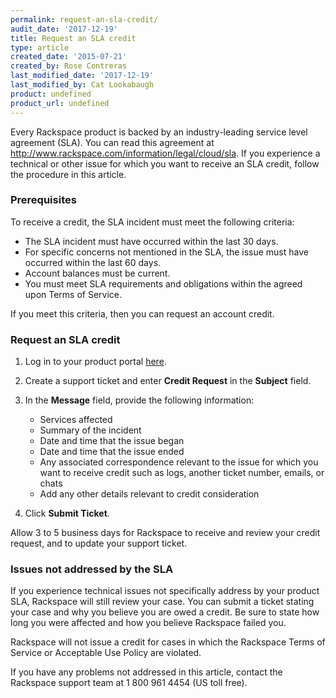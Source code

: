 ```yaml
---
permalink: request-an-sla-credit/
audit_date: '2017-12-19'
title: Request an SLA credit
type: article
created_date: '2015-07-21'
created_by: Rose Contreras
last_modified_date: '2017-12-19'
last_modified_by: Cat Lookabaugh
product: undefined
product_url: undefined
---
```


Every Rackspace product is backed by an industry-leading service level
agreement (SLA). You can read this agreement at
<http://www.rackspace.com/information/legal/cloud/sla>. If you
experience a technical or other issue for which you want to receive an
SLA credit, follow the procedure in this article.

### Prerequisites

To receive a credit, the SLA incident must meet the following criteria:

-   The SLA incident must have occurred within the last 30 days.
-   For specific concerns not mentioned in the SLA, the issue must have occurred within the last 60 days.
-   Account balances must be current.
-   You must meet SLA requirements and obligations within the agreed
    upon Terms of Service.

If you meet this criteria, then you can request an account credit.

### Request an SLA credit

1. Log in to your product portal [here](https://www.rackspace.com/login).

2. Create a support ticket and enter **Credit Request** in the **Subject** field.

3. In the **Message** field, provide the following information:
    -   Services affected
    -   Summary of the incident
    -   Date and time that the issue began
    -   Date and time that the issue ended
    -   Any associated correspondence relevant to the issue for which you
    want to receive credit such as logs, another ticket number, emails,
    or chats
    -   Add any other details relevant to credit consideration

4. Click **Submit Ticket**.

Allow 3 to 5 business days for Rackspace to receive and review your credit
request, and to update your support ticket.

### Issues not addressed by the SLA

If you experience technical issues not specifically address by your
product SLA, Rackspace will still review your case. You can submit a
ticket stating your case and why you believe you are owed a credit. Be
sure to state how long you were affected and how you believe Rackspace
failed you.

Rackspace will not issue a credit for cases in which the Rackspace Terms
of Service or Acceptable Use Policy are violated.

If you have any problems not addressed in this article, contact the Rackspace support team at 1 800 961 4454 (US toll
free).
